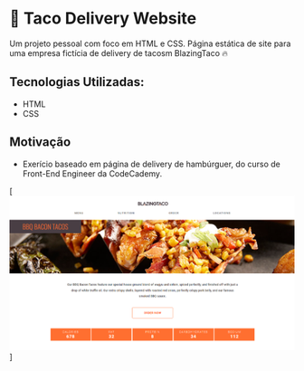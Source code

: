 # 🌮 Taco Delivery Website
Um projeto pessoal com foco em HTML e CSS.
Página estática de site para uma empresa fictícia de delivery de tacosm BlazingTaco 🔥

## Tecnologias Utilizadas:
- HTML
- CSS

## Motivação
- Exerício baseado em página de delivery de hambúrguer, do curso de Front-End Engineer da CodeCademy.

[<img src="./img-readme.png" alt="screenshot of taco delivery website page">]
